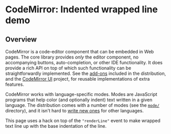 CodeMirror: Indented wrapped line demo
======================================

Overview
--------

CodeMirror is a code-editor component that can be embedded in Web pages. The core library provides *only* the editor component, no accompanying buttons, auto-completion, or other IDE functionality. It does provide a rich API on top of which such functionality can be straightforwardly implemented. See the [add-ons](#addons) included in the distribution, and the [CodeMirror UI](https://github.com/jagthedrummer/codemirror-ui) project, for reusable implementations of extra features.

CodeMirror works with language-specific modes. Modes are JavaScript programs that help color (and optionally indent) text written in a given language. The distribution comes with a number of modes (see the [`mode/`](../mode/) directory), and it isn't hard to [write new ones](#modeapi) for other languages.

This page uses a hack on top of the `"renderLine"` event to make wrapped text line up with the base indentation of the line.
